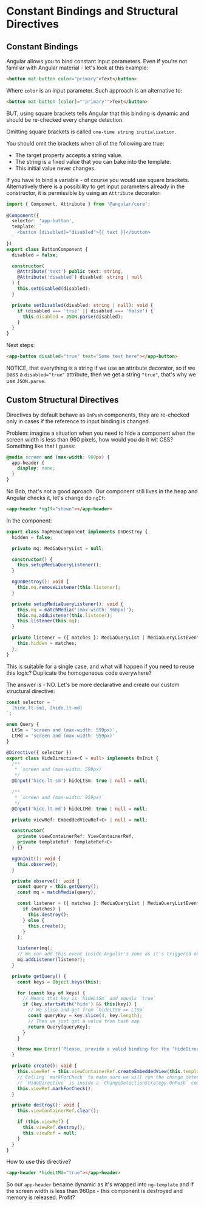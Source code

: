 # Constant Bindings and Structural Directives

## Constant Bindings

Angular allows you to bind constant input parameters. Even if you're not familiar with Angular material - let's look at this example:

```html
<button mat-button color="primary">Text</button>
```

Where `color` is an input parameter. Such approach is an alternative to:

```html
<button mat-button [color]="'primary'">Text</button>
```

BUT, using square brackets tells Angular that this binding is dynamic and should be re-checked every change detection.

Omitting square brackets is called `one-time string initialization`.

You should omit the brackets when all of the following are true:

* The target property accepts a string value.
* The string is a fixed value that you can bake into the template.
* This initial value never changes.

If you have to bind a variable - of course you would use square brackets. Alternatively there is a possibility to get input parameters already in the constructor, it is permissible by using an `Attribute` decorator:

```typescript
import { Component, Attribute } from '@angular/core';
 
@Component({
  selector: 'app-button',
  template: `
    <button [disabled]="disabled">{{ text }}</button>
  `
})
export class ButtonComponent {
  disabled = false;

  constructor(
    @Attribute('text') public text: string,
    @Attribute('disabled') disabled: string | null
  ) {
    this.setDisabled(disabled);
  }

  private setDisabled(disabled: string | null): void {
    if (disabled === 'true' || disabled === 'false') {
      this.disabled = JSON.parse(disabled);
    }
  }
}
```

Next steps:

```html
<app-button disabled="true" text="Some text here"></app-button>
```

NOTICE, that everything is a string if we use an attribute decorator, so if we pass a `disabled="true"` attribute, then we get a string `"true"`, that's why we use `JSON.parse`.

## Custom Structural Directives

Directives by default behave as `OnPush` components, they are re-checked only in cases if the reference to input binding is changed.

Problem: imagine a situation when you need to hide a component when the screen width is less than 960 pixels, how would you do it wit CSS? Something like that I guess:

```css
@media screen and (max-width: 960px) {
  app-header {
    display: none;
  }
}
```

No Bob, that's not a good aproach. Our component still lives in the heap and Angular checks it, let's change do `ngIf`:

```html
<app-header *ngIf="shown"></app-header>
```

In the component:

```typescript
export class TopMenuComponent implements OnDestroy {
  hidden = false;

  private mq: MediaQueryList = null;

  constructor() {
    this.setupMediaQueryListener();
  }

  ngOnDestroy(): void {
    this.mq.removeListener(this.listener);
  }

  private setupMediaQueryListener(): void {
    this.mq = matchMedia('(max-width: 960px)');
    this.mq.addListener(this.listener);
    this.listener(this.mq);
  }

  private listener = ({ matches }: MediaQueryList | MediaQueryListEvent): void => {
    this.hidden = matches;
  };
}
```

This is suitable for a single case, and what will happen if you need to reuse this logic? Duplicate the homogeneous code everywhere?

The answer is - NO. Let's be more declarative and create our custom structural directive:

```typescript
const selector = `
  [hide.lt-sm], [hide.lt-md]
`;

enum Query {
  LtSm = 'screen and (max-width: 599px)',
  LtMd = 'screen and (max-width: 959px)'
}

@Directive({ selector })
export class HideDirective<C = null> implements OnInit {
  /**
   * `screen and (max-width: 599px)`
   */
  @Input('hide.lt-sm') hideLtSm: true | null = null;

  /**
   * `screen and (max-width: 959px)`
   */
  @Input('hide.lt-md') hideLtMd: true | null = null;

  private viewRef: EmbeddedViewRef<C> | null = null;

  constructor(
    private viewContainerRef: ViewContainerRef,
    private templateRef: TemplateRef<C>
  ) {}

  ngOnInit(): void {
    this.observe();
  }

  private observe(): void {
    const query = this.getQuery();
    const mq = matchMedia(query);

    const listener = ({ matches }: MediaQueryList | MediaQueryListEvent) => {
      if (matches) {
        this.destroy();
      } else {
        this.create();
      }
    };

    listener(mq);
    // We can add this event inside Angular's zone as it's triggered only 1-2 times
    mq.addListener(listener);
  }

  private getQuery() {
    const keys = Object.keys(this);

    for (const key of keys) {
      // Means that key is `hideLtSm` and equals `true`
      if (key.startsWith('hide') && this[key]) {
        // We slice and get from `hideLtSm => LtSm`
        const queryKey = key.slice(4, key.length);
        // Then we just get a value from hash map
        return Query[queryKey];
      }
    }

    throw new Error('Please, provide a valid binding for the "HideDirective"!');
  }

  private create(): void {
    this.viewRef = this.viewContainerRef.createEmbeddedView(this.templateRef);
    // Calling `markForCheck` to make sure we will run the change detection when the
    // `HideDirective` is inside a `ChangeDetectionStrategy.OnPush` component
    this.viewRef.markForCheck();
  }

  private destroy(): void {
    this.viewContainerRef.clear();

    if (this.viewRef) {
      this.viewRef.destroy();
      this.viewRef = null;
    }
  }
}
```

How to use this directive?

```html
<app-header *hideLtMd="true"></app-header>
```

So our `app-header` became dynamic as it's wrapped into `ng-template` and if the screen width is less than 960px - this component is destroyed and memory is released. Profit?
